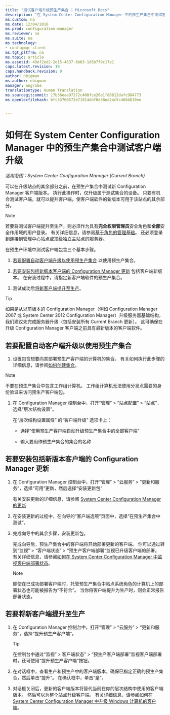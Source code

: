 ```yaml
---
title: "测试客户端升级预生产集合 | Microsoft Docs"
description: "在 System Center Configuration Manager 中的预生产集合中测试客户端升级。"
ms.custom: na
ms.date: 12/04/2016
ms.prod: configuration-manager
ms.reviewer: na
ms.suite: na
ms.technology:
- configmgr-client
ms.tgt_pltfrm: na
ms.topic: article
ms.assetid: 49ef2ed2-2e15-4637-8b63-1d5b7f9c17e1
caps.latest.revision: 10
caps.handback.revision: 0
author: nbigman
ms.author: nbigman
manager: angrobe
translationtype: Human Translation
ms.sourcegitcommit: 17b36eae97272c408fce20e1f88812dafc984773
ms.openlocfilehash: bfc53760572e71814ebf0e38ea24c5c4684619ee


---
```

# <a name="how-to-test-client-upgrades-in-a-preproduction-collection-in-system-center-configuration-manager"></a>如何在 System Center Configuration Manager 中的预生产集合中测试客户端升级

*适用范围：System Center Configuration Manager (Current Branch)*

可以在升级站点的其余部分之前，在预生产集合中测试新 Configuration Manager 客户端版本。  执行此操作时，仅升级属于测试集合的设备。 只要有机会测试客户端，就可以提升客户端，使客户端软件的新版本可用于该站点的其余部分。

> [!NOTE]
> 若要将测试客户端提升至生产，则必须作为具有**完全权限管理员**安全角色和**全部**安全作用域的用户登录。 有关详细信息，请参阅[基于角色的管理基础](/sccm/core/understand/fundamentals-of-role-based-administration)。 还必须登录到连接到管理中心站点或顶级独立主站点的服务器。

 在预生产环境中测试客户端包含三个基本步骤。  

1.  [若要配置自动客户端升级以使用预生产集合](#BKMK_config) 以使用预生产集合。  

2.  [若要安装包括新版本客户端的 Configuration Manager 更新](#BKMK_install) 包括客户端新版本。 在安装过程中，请指定新客户端软件的预生产集合。  

3.  测试成功后[将新客户端提升至生产](#BKMK_promote)。  

> [!TIP]  
>  如果是从以前版本的 Configuration Manager（例如 Configuration Manager 2007 或 System Center 2012 Configuration Manager）升级服务器基础结构，我们建议先完成服务器升级（包括安装所有 Current Branch 更新）。 这可确保在升级 Configuration Manager 客户端之前具有最新版本的客户端软件。  

##  <a name="a-namebkmkconfiga-to-configure-automatic-client-upgrades-to-use-a-preproduction-collection"></a><a name="BKMK_config"></a> 若要配置自动客户端升级以使用预生产集合  

1. 设置包含想要向其部署预生产客户端的计算机的集合。 有关如何执行此步骤的详细信息，请参阅[如何创建集合](..\collections\create-collections.md)。

> [!NOTE]
> 不要在预生产集合中包含工作组计算机。 工作组计算机无法使用分发点需要的身份验证来访问预生产客户端包。   

1.  在 Configuration Manager 控制台中，打开“管理” > “站点配置” > “站点”，选择“层次结构设置”。  

     在“层次结构设置属性”  的“客户端升级” 选项卡上：  

    -   选择“使用预生产客户端自动升级预生产集合中的全部客户端”   

    -   输入要用作预生产集合的集合的名称  


##  <a name="a-namebkmkinstalla-to-install-a-configuration-manager-update-that-includes-a-new-version-of-the-client"></a><a name="BKMK_install"></a> 若要安装包括新版本客户端的 Configuration Manager 更新  

1.  在 Configuration Manager 控制台中，打开“管理” > “云服务” > “更新和服务”，选择“可用”更新，然后选择“安装更新包”  

     有关安装更新的详细信息，请参阅 [System Center Configuration Manager 的更新](../../../../core/servers/manage/updates.md)  

2.  在安装更新的过程中，在向导的“客户端选项”页面中，选择“在预生产集合中测试”。  

3.  完成向导中的其余步骤，安装更新包。  

     完成向导后，预生产集合中的客户端将开始部署更新的客户端。 你可以通过转到“监视” > “客户端状态” > “预生产客户端部署”监视已升级客户端的部署。 有关详细信息，请参阅[如何在 System Center Configuration Manager 中监视客户端部署状态](../../../../core/clients/deploy/monitor-client-deployment-status.md)。

    > [!NOTE]
    > 即使在已成功部署客户端时，托管预生产集合中站点系统角色的计算机上的部署状态也可能被报告为“不符合”。 当你将客户端提升为生产时，则会正常报告部署状态。

##  <a name="a-namebkmkpromotea-to-promote-the-new-client-to-production"></a><a name="BKMK_promote"></a> 若要将新客户端提升至生产  

1.  在 Configuration Manager 控制台中，打开“管理” > “云服务” > “更新和服务”，选择“提升预生产客户端”。

    > [!TIP]
    > 在控制台中通过“监视” > 客户端状态” > “预生产客户端部署”监视客户端部署时，还可使用“提升预生产客户端”按钮。

2.  在对话框中，查看生产和预生产中的客户端版本，确保已指定正确的预生产集合，然后单击“提升”。 在确认框中，单击“是”。  

3.  对话框关闭后，更新的客户端版本将替代当前在你的层次结构中使用的客户端版本。 然后可以为整个站点升级客户端。 有关详细信息，请参阅[如何在 System Center Configuration Manager 中升级 Windows 计算机的客户端](../../../../core/clients/manage/upgrade/upgrade-clients-for-windows-computers.md)。  



<!--HONumber=Dec16_HO1-->


